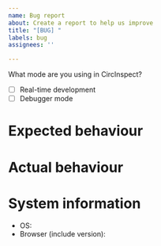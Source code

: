 ```yaml
---
name: Bug report
about: Create a report to help us improve
title: "[BUG] "
labels: bug
assignees: ''

---
```


What mode are you using in CircInspect? 
 - [ ] Real-time development
 - [ ] Debugger mode

# Expected behaviour

# Actual behaviour

# System information

 - OS:
 - Browser (include version):
